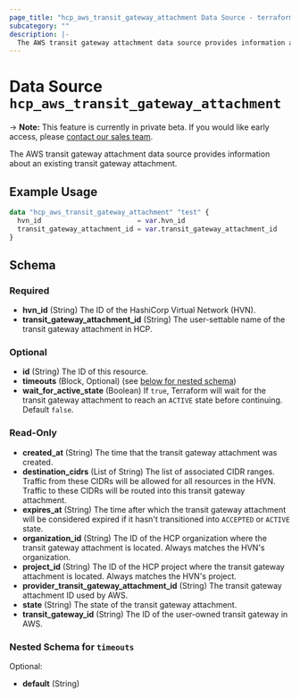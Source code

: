 ```yaml
---
page_title: "hcp_aws_transit_gateway_attachment Data Source - terraform-provider-hcp"
subcategory: ""
description: |-
  The AWS transit gateway attachment data source provides information about an existing transit gateway attachment.
---
```


# Data Source `hcp_aws_transit_gateway_attachment`

-> **Note:** This feature is currently in private beta. If you would like early access, please [contact our sales team](https://www.hashicorp.com/contact-sales).

The AWS transit gateway attachment data source provides information about an existing transit gateway attachment.

## Example Usage

```terraform
data "hcp_aws_transit_gateway_attachment" "test" {
  hvn_id                        = var.hvn_id
  transit_gateway_attachment_id = var.transit_gateway_attachment_id
}
```

<!-- schema generated by tfplugindocs -->
## Schema

### Required

- **hvn_id** (String) The ID of the HashiCorp Virtual Network (HVN).
- **transit_gateway_attachment_id** (String) The user-settable name of the transit gateway attachment in HCP.

### Optional

- **id** (String) The ID of this resource.
- **timeouts** (Block, Optional) (see [below for nested schema](#nestedblock--timeouts))
- **wait_for_active_state** (Boolean) If `true`, Terraform will wait for the transit gateway attachment to reach an `ACTIVE` state before continuing. Default `false`.

### Read-Only

- **created_at** (String) The time that the transit gateway attachment was created.
- **destination_cidrs** (List of String) The list of associated CIDR ranges. Traffic from these CIDRs will be allowed for all resources in the HVN. Traffic to these CIDRs will be routed into this transit gateway attachment.
- **expires_at** (String) The time after which the transit gateway attachment will be considered expired if it hasn't transitioned into `ACCEPTED` or `ACTIVE` state.
- **organization_id** (String) The ID of the HCP organization where the transit gateway attachment is located. Always matches the HVN's organization.
- **project_id** (String) The ID of the HCP project where the transit gateway attachment is located. Always matches the HVN's project.
- **provider_transit_gateway_attachment_id** (String) The transit gateway attachment ID used by AWS.
- **state** (String) The state of the transit gateway attachment.
- **transit_gateway_id** (String) The ID of the user-owned transit gateway in AWS.

<a id="nestedblock--timeouts"></a>
### Nested Schema for `timeouts`

Optional:

- **default** (String)
